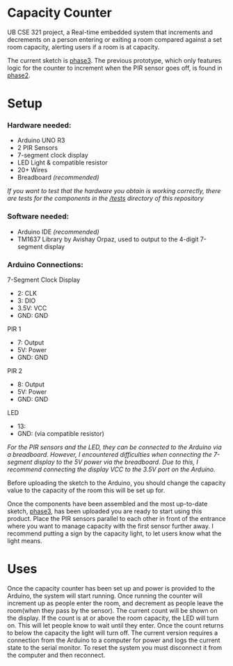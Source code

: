 # Capacity Counter
UB CSE 321 project, a Real-time embedded system that increments and decrements on a person entering or exiting a room compared against a set room capacity, alerting users if a room is at capacity.

The current sketch is [phase3](phase3/). The previous prototype, which only features logic for the counter to increment when the PIR sensor goes off, is found in [phase2](phase2/).

# Setup

### Hardware needed:
- Arduino UNO R3
- 2 PIR Sensors
- 7-segment clock display
- LED Light & compatible resistor
- 20+ Wires
- Breadboard _(recommended)_ 

_If you want to test that the hardware you obtain is working correctly, there are tests for the components in the [/tests](tests/) directory of this repository_

### Software needed:
- Arduino IDE _(recommended)_
- TM1637 Library by Avishay Orpaz, used to output to the 4-digit 7-segment display

### Arduino Connections:
7-Segment Clock Display
- 2: CLK
- 3: DIO
- 3.5V: VCC
- GND: GND

PIR 1
- 7: Output
- 5V: Power
- GND: GND

PIR 2
- 8: Output
- 5V: Power
- GND: GND

LED
-  13:
-  GND: (via compatible resistor)

_For the PIR sensors and the LED, they can be connected to the Arduino via a breadboard. However, I encountered difficulties when connecting the 7-segment display to the 5V power via the breadboard. Due to this, I recommend connecting the display VCC to the 3.5V port on the Arduino._

Before uploading the sketch to the Arduino, you should change the capacity value to the capacity of the room this will be set up for.

Once the components have been assembled and the most up-to-date sketch, [phase3](phase3/), has been uploaded you are ready to start using this product. Place the PIR sensors parallel to each other in front of the entrance where you want to manage capacity with the first sensor further away. I recommend putting a sign by the capacity light, to let users know what the light means.

# Uses

Once the capacity counter has been set up and power is provided to the Arduino, the system will start running. Once running the counter will increment up as people enter the room, and decrement as people leave the room(when they pass by the sensor). The current count will be shown on the display. If the count is at or above the room capacity, the LED will turn on. This will let people know to wait until they enter. Once the count returns to below the capacity the light will turn off. The current version requires a connection from the Arduino to a computer for power and logs the current state to the serial monitor. To reset the system you must disconnect it from the computer and then reconnect. 

